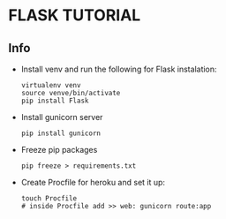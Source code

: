 # FLASK TUTORIAL

## Info
* Install venv and run the following for Flask instalation:
    ```shell
    virtualenv venv
    source venve/bin/activate
    pip install Flask
    ```
    
* Install gunicorn server
    ```shell
    pip install gunicorn
    ```

* Freeze pip packages
    ```shell
    pip freeze > requirements.txt
    ```

* Create Procfile for heroku and set it up:
    ```shell
    touch Procfile
    # inside Procfile add >> web: gunicorn route:app
    ```
